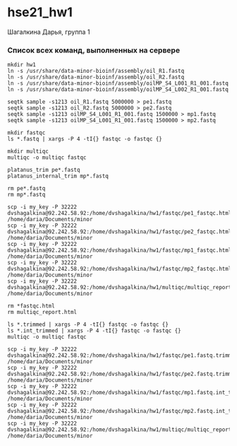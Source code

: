 # hse21_hw1

Шагалкина Дарья, группа 1

### Список всех команд, выполненных на сервере

    mkdir hw1
    ln -s /usr/share/data-minor-bioinf/assembly/oil_R1.fastq
    ln -s /usr/share/data-minor-bioinf/assembly/oil_R2.fastq
    ln -s /usr/share/data-minor-bioinf/assembly/oilMP_S4_L001_R1_001.fastq
    ln -s /usr/share/data-minor-bioinf/assembly/oilMP_S4_L002_R1_001.fastq
    
    seqtk sample -s1213 oil_R1.fastq 5000000 > pe1.fastq
    seqtk sample -s1213 oil_R2.fastq 5000000 > pe2.fastq
    seqtk sample -s1213 oilMP_S4_L001_R1_001.fastq 1500000 > mp1.fastq
    seqtk sample -s1213 oilMP_S4_L001_R1_001.fastq 1500000 > mp2.fastq
    
    mkdir fastqc
    ls *.fastq | xargs -P 4 -tI{} fastqc -o fastqc {}
    
    mkdir multiqc
    multiqc -o multiqc fastqc
    
    platanus_trim pe*.fastq
    platanus_internal_trim mp*.fastq
    
    rm pe*.fastq 
    rm mp*.fastq
    
    scp -i my_key -P 32222 dvshagalkina@92.242.58.92:/home/dvshagalkina/hw1/fastqc/pe1_fastqc.html /home/daria/Documents/minor
    scp -i my_key -P 32222 dvshagalkina@92.242.58.92:/home/dvshagalkina/hw1/fastqc/pe2_fastqc.html /home/daria/Documents/minor
    scp -i my_key -P 32222 dvshagalkina@92.242.58.92:/home/dvshagalkina/hw1/fastqc/mp1_fastqc.html /home/daria/Documents/minor
    scp -i my_key -P 32222 dvshagalkina@92.242.58.92:/home/dvshagalkina/hw1/fastqc/mp2_fastqc.html /home/daria/Documents/minor
    scp -i my_key -P 32222 dvshagalkina@92.242.58.92:/home/dvshagalkina/hw1/multiqc/multiqc_report.html /home/daria/Documents/minor
    
    rm *fastqc.html
    rm multiqc_report.html
    
    ls *.trimmed | xargs -P 4 -tI{} fastqc -o fastqc {}
    ls *.int_trimmed | xargs -P 4 -tI{} fastqc -o fastqc {}
    multiqc -o multiqc fastqc
    
    scp -i my_key -P 32222 dvshagalkina@92.242.58.92:/home/dvshagalkina/hw1/fastqc/pe1.fastq.trimmed_fastqc.html /home/daria/Documents/minor
    scp -i my_key -P 32222 dvshagalkina@92.242.58.92:/home/dvshagalkina/hw1/fastqc/pe2.fastq.trimmed_fastqc.html /home/daria/Documents/minor
    scp -i my_key -P 32222 dvshagalkina@92.242.58.92:/home/dvshagalkina/hw1/fastqc/mp1.fastq.int_trimmed_fastqc.html /home/daria/Documents/minor
    scp -i my_key -P 32222 dvshagalkina@92.242.58.92:/home/dvshagalkina/hw1/fastqc/mp2.fastq.int_trimmed_fastqc.html /home/daria/Documents/minor
    scp -i my_key -P 32222 dvshagalkina@92.242.58.92:/home/dvshagalkina/hw1/multiqc/multiqc_report.html /home/daria/Documents/minor
    
    
    
    
    
    
